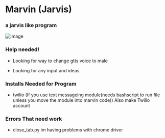 # Marvin (Jarvis)
### a jarvis like program


![image](marvin.jpg)


### Help needed! ###


- Looking for way to change gtts voice to male


- Looking for any input and ideas.


### Installs Needed for Program ###


- twilio (If you use text messageing module(needs bashscript to run file unless you move the module into marvin code))
    Also make Twilio account



### Errors That need work ###


- close_tab.py im having problems with chrome driver